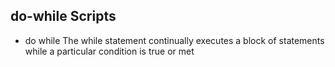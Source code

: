 ## do-while Scripts

-  do while
   The while statement continually executes a block of statements while a particular condition is true or met
